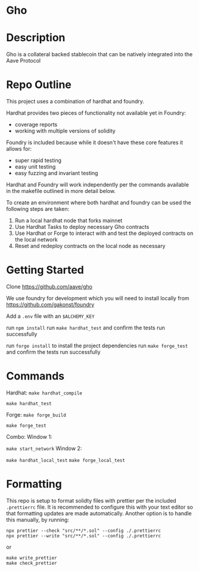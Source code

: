 # Gho

# Description

Gho is a collateral backed stablecoin that can be natively integrated into the Aave Protocol

# Repo Outline

This project uses a combination of hardhat and foundry.

Hardhat provides two pieces of functionality not available yet in Foundry:

- coverage reports
- working with multiple versions of solidity

Foundry is included because while it doesn't have these core features it allows for:

- super rapid testing
- easy unit testing
- easy fuzzing and invariant testing

Hardhat and Foundry will work independently per the commands available in the makefile outlined in more detail below.

To create an environment where both hardhat and foundry can be used the following steps are taken:

1. Run a local hardhat node that forks mainnet
2. Use Hardhat Tasks to deploy necessary Gho contracts
3. Use Hardhat or Forge to interact with and test the deployed contracts on the local network
4. Reset and redeploy contracts on the local node as necessary

# Getting Started

Clone https://github.com/aave/gho

We use foundry for development which you will need to install locally from https://github.com/gakonst/foundry

Add a `.env` file with an `$ALCHEMY_KEY`

run `npm install`
run `make hardhat_test` and confirm the tests run successfully

run `forge install` to install the project dependencies
run `make forge_test` and confirm the tests run successfully

# Commands

Hardhat:
`make hardhat_compile`

`make hardhat_test`

Forge:
`make forge_build`

`make forge_test`

Combo:
Window 1:

`make start_network`
Window 2:

`make hardhat_local_test`
`make forge_local_test`

# Formatting

This repo is setup to format solidty files with prettier per the included `.prettierrc` file. It is recommended to configure this with your text editor so that formatting updates are made automatically. Another option is to handle this manually, by running:

```
npx prettier --check "src/**/*.sol" --config ./.prettierrc
npx prettier --write "src/**/*.sol" --config ./.prettierrc
```

or

```
make write_prettier
make check_prettier
```
